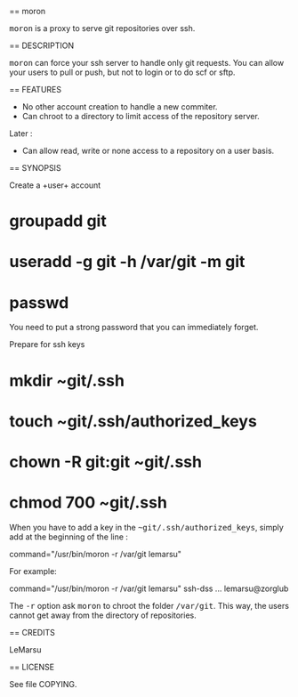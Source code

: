 == moron

<tt>moron</tt> is a proxy to serve git repositories over ssh.

== DESCRIPTION

<tt>moron</tt> can force your ssh server to handle only git requests. You can
allow your users to pull or push, but not to login or to do scf or sftp.

== FEATURES

* No other account creation to handle a new commiter.
* Can chroot to a directory to limit access of the repository server.

Later :
* Can allow read, write or none access to a repository on a user basis.

== SYNOPSIS

Create a +user+ account

  # groupadd git
  # useradd -g git -h /var/git -m git
  # passwd

You need to put a strong password that you can immediately forget.

Prepare for ssh keys

  # mkdir ~git/.ssh
  # touch ~git/.ssh/authorized_keys
  # chown -R git:git ~git/.ssh
  # chmod 700 ~git/.ssh

When you have to add a key in the <tt>~git/.ssh/authorized_keys</tt>, simply add at the beginning of the line :

  command="/usr/bin/moron -r /var/git lemarsu"

For example:

  command="/usr/bin/moron -r /var/git lemarsu" ssh-dss ... lemarsu@zorglub

The <tt>-r</tt> option ask <tt>moron</tt> to chroot the folder <tt>/var/git</tt>. This way, the
users cannot get away from the directory of repositories.

== CREDITS

LeMarsu <ch dot ruelle at lemarsu dot com>

== LICENSE

See file COPYING.
